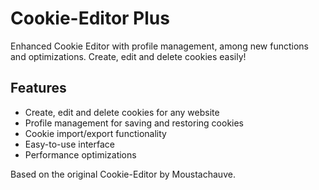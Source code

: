 # Cookie-Editor Plus

Enhanced Cookie Editor with profile management, among new functions and optimizations. Create, edit and delete cookies easily!

## Features
- Create, edit and delete cookies for any website
- Profile management for saving and restoring cookies
- Cookie import/export functionality
- Easy-to-use interface
- Performance optimizations

Based on the original Cookie-Editor by Moustachauve. 